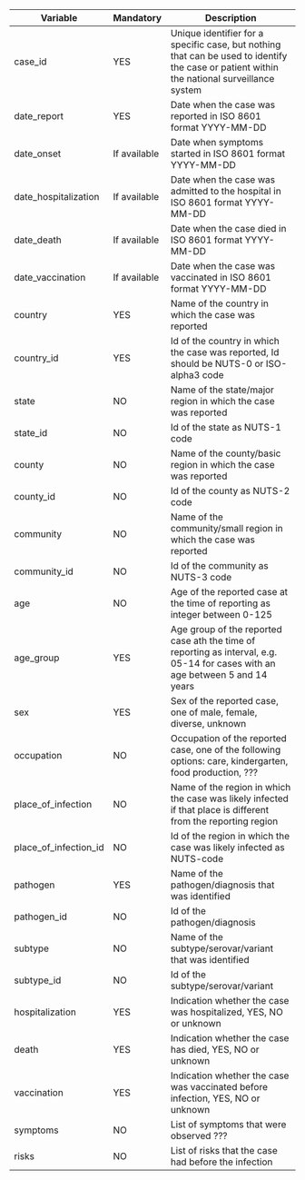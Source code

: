 | Variable               | Mandatory | Description|
|------------------------|-----------|------------|
| case_id	             | YES | Unique identifier for a specific case, but nothing that can be used to identify the case or patient within the national surveillance system |
| date_report	           | YES | Date when the case was reported in ISO 8601 format YYYY-MM-DD |
| date_onset	           | If available | Date when symptoms started in ISO 8601 format YYYY-MM-DD|
| date_hospitalization	 | If available | Date when the case was admitted to the hospital in ISO 8601 format YYYY-MM-DD|
| date_death	           | If available |  Date when the case died in ISO 8601 format YYYY-MM-DD|
| date_vaccination	     |If available | Date when the case was vaccinated in ISO 8601 format YYYY-MM-DD|
| country	               |YES|Name of the country in which the case was reported|
| country_id	           |YES|Id of the country in which the case was reported, Id should be NUTS-0 or ISO-alpha3 code|
| state	                 | NO | Name of the state/major region in which the case was reported|
| state_id	             |NO | Id of the state as NUTS-1 code|
| county	               | NO | Name of the county/basic region in which the case was reported|
| county_id	             | NO | Id of the county as NUTS-2 code|
| community              | NO | Name of the community/small region in which the case was reported|
| community_id           | NO | Id of the community as NUTS-3 code|
| age	                   | NO | Age of the reported case at the time of reporting as integer between 0-125|
| age_group	             | YES | Age group of the reported case ath the time of reporting as interval, e.g. 05-14 for cases with an age between 5 and 14 years|
| sex	                   | YES | Sex of the reported case, one of male, female, diverse, unknown|
| occupation	           | NO | Occupation of the reported case, one of the following options: care, kindergarten, food production, ???|
| place_of_infection	   | NO | Name of the region in which the case was likely infected if that place is different from the reporting region|
| place_of_infection_id	 | NO | Id of the region in which the case was likely infected as NUTS-code|
| pathogen	             | YES |  Name of the pathogen/diagnosis that was identified |
| pathogen_id	           | NO | Id of the pathogen/diagnosis |
| subtype	               | NO | Name of the subtype/serovar/variant that was identified|
| subtype_id	           | NO | Id of the subtype/serovar/variant |
| hospitalization	       | YES | Indication whether the case was hospitalized, YES, NO or unknown |
| death                  | YES | Indication whether the case has died, YES, NO or unknown|
| vaccination	           | YES | Indication whether the case was vaccinated before infection, YES, NO or unknown|
| symptoms	             | NO | List of symptoms that were observed ???|
| risks                  | NO | List of risks that the case had before the infection |
